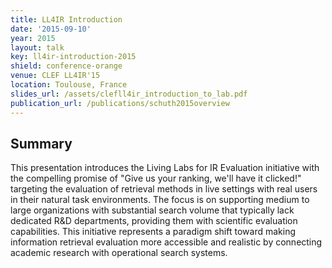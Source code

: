 ```yaml
---
title: LL4IR Introduction
date: '2015-09-10'
year: 2015
layout: talk
key: ll4ir-introduction-2015
shield: conference-orange
venue: CLEF LL4IR'15
location: Toulouse, France
slides_url: /assets/clefll4ir_introduction_to_lab.pdf
publication_url: /publications/schuth2015overview
---
```


## Summary

This presentation introduces the Living Labs for IR Evaluation initiative with the compelling promise of "Give us your ranking, we'll have it clicked!" targeting the evaluation of retrieval methods in live settings with real users in their natural task environments. The focus is on supporting medium to large organizations with substantial search volume that typically lack dedicated R&D departments, providing them with scientific evaluation capabilities. This initiative represents a paradigm shift toward making information retrieval evaluation more accessible and realistic by connecting academic research with operational search systems.
